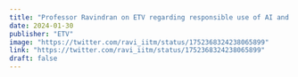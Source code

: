 ```yaml
---
title: "Professor Ravindran on ETV regarding responsible use of AI and regulations"
date: 2024-01-30
publisher: "ETV"
image: "https://twitter.com/ravi_iitm/status/1752368324238065899"
link: "https://twitter.com/ravi_iitm/status/1752368324238065899"
draft: false
---
```



